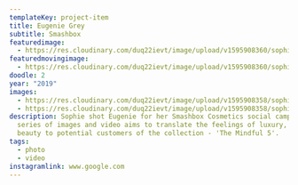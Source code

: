 ```yaml
---
templateKey: project-item
title: Eugenie Grey
subtitle: Smashbox
featuredimage:
  - https://res.cloudinary.com/duq22ievt/image/upload/v1595908360/sophiestudio/ekxox9fa7thlgfqu9uv8.png
featuredmovingimage:
  - https://res.cloudinary.com/duq22ievt/image/upload/v1595908360/sophiestudio/ekxox9fa7thlgfqu9uv8.png
doodle: 2
year: "2019"
images:
  - https://res.cloudinary.com/duq22ievt/image/upload/v1595908358/sophiestudio/ietshqgqnugmiabiogpg.png
  - https://res.cloudinary.com/duq22ievt/image/upload/v1595908358/sophiestudio/liii3lhjps0s6akrs2pc.png
description: Sophie shot Eugenie for her Smashbox Cosmetics social campaign. The
  series of images and video aims to translate the feelings of luxury, dream and
  beauty to potential customers of the collection - 'The Mindful 5'.
tags:
  - photo
  - video
instagramlink: www.google.com
---
```

